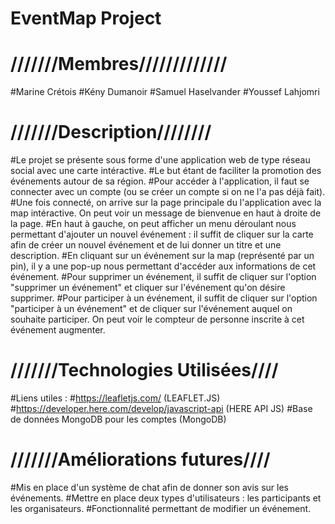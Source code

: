 # EventMap Project

# ///////Membres/////////////
#Marine Crétois 
#Kény Dumanoir 
#Samuel Haselvander 
#Youssef Lahjomri

# ///////Description////////
#Le projet se présente sous forme d'une application web de type réseau social avec une carte intéractive.
#Le but étant de faciliter la promotion des événements autour de sa région.
#Pour accéder à l'application, il faut se connecter avec un compte (ou se créer un compte si on ne l'a pas déjà fait).
#Une fois connecté, on arrive sur la page principale du l'application avec la map intéractive. On peut voir un message de bienvenue en haut à droite de la page.
#En haut à gauche, on peut afficher un menu déroulant nous permettant d'ajouter un nouvel événement : il suffit de cliquer sur la carte afin de créer un nouvel événement et de lui donner un titre et une description.
#En cliquant sur un événement sur la map (représenté par un pin), il y a une pop-up nous permettant d'accéder aux informations de cet événement.
#Pour supprimer un événement, il suffit de cliquer sur l'option "supprimer un événement" et cliquer sur l'événement qu'on désire supprimer.
#Pour participer à un événement, il suffit de cliquer sur l'option "participer à un événement" et de cliquer sur l'événement auquel on souhaite participer. On peut voir le compteur de personne inscrite à cet événement augmenter.
 
# ///////Technologies Utilisées////
#Liens utiles :
#https://leafletjs.com/   (LEAFLET.JS)
#https://developer.here.com/develop/javascript-api  (HERE API JS)
#Base de données MongoDB pour les comptes (MongoDB)


# ///////Améliorations futures////
#Mis en place d'un système de chat afin de donner son avis sur les événements.
#Mettre en place deux types d'utilisateurs : les participants et les organisateurs.
#Fonctionnalité permettant de modifier un événement.
